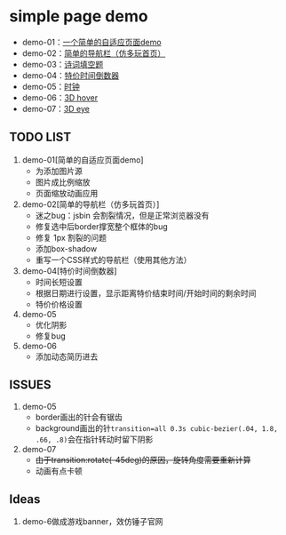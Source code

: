 # simple page demo
- demo-01：[一个简单的自适应页面demo](https://xiongamao.github.io/simple-demos/a-simple-page/index.html)
- demo-02：[简单的导航栏（仿多玩首页）](https://xiongamao.github.io/simple-demos/nav-demo/navigation.html)
- demo-03：[诗词填空题](https://xiongamao.github.io/simple-demos/yulu-generator/yulu-generator.html)
- demo-04：[特价时间倒数器](https://xiongamao.github.io/simple-demos/deal-of-the-day/deal-of-the-day.html)
- demo-05：[时钟](https://xiongamao.github.io/simple-demos/clock-1/clock.html)
- demo-06：[3D hover](https://xiongamao.github.io/simple-demos/3d-hover-demo/3d-hover.html)
- demo-07：[3D eye](https://xiongamao.github.io/simple-demos/3d-eyes/3d-eye.html)

## TODO LIST
1. demo-01[简单的自适应页面demo]
    - 为<img>添加图片源
    - 图片成比例缩放
    - 页面缩放动画应用
2. demo-02[简单的导航栏（仿多玩首页）]
    - 迷之bug：jsbin 会割裂情况，但是正常浏览器没有
    - 修复选中后border撑宽整个框体的bug
    - 修复 1px 割裂的问题
    - 添加box-shadow
    - 重写一个CSS样式的导航栏（使用其他方法）
3. demo-04[特价时间倒数器]
    - 时间长短设置
    - 根据日期进行设置，显示距离特价结束时间/开始时间的剩余时间
    - 特价价格设置 
4. demo-05
    - 优化阴影
    - 修复bug
5. demo-06
    - 添加动态简历进去


## ISSUES

1. demo-05
    - border画出的针会有锯齿
    - background画出的针`transition=all 0.3s cubic-bezier(.04, 1.8, .66, .8)`会在指针转动时留下阴影
2. demo-07
    - ~~由于transition:rotate(-45deg)的原因，旋转角度需要重新计算~~
    - 动画有点卡顿

## Ideas

1. demo-6做成游戏banner，效仿锤子官网